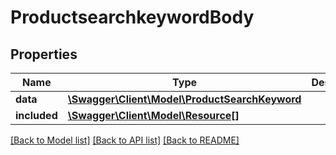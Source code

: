 # ProductsearchkeywordBody

## Properties
Name | Type | Description | Notes
------------ | ------------- | ------------- | -------------
**data** | [**\Swagger\Client\Model\ProductSearchKeyword**](ProductSearchKeyword.md) |  | [optional] 
**included** | [**\Swagger\Client\Model\Resource[]**](Resource.md) |  | [optional] 

[[Back to Model list]](../../README.md#documentation-for-models) [[Back to API list]](../../README.md#documentation-for-api-endpoints) [[Back to README]](../../README.md)

